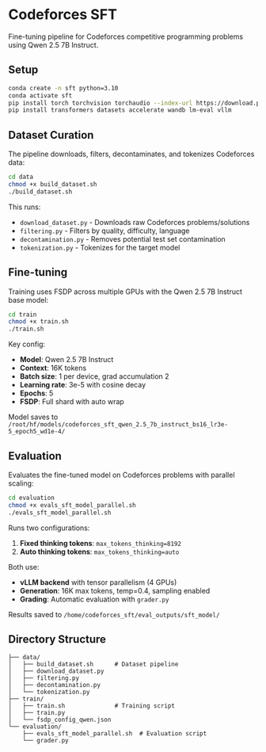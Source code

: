 # Codeforces SFT

Fine-tuning pipeline for Codeforces competitive programming problems using Qwen 2.5 7B Instruct.

## Setup

```bash
conda create -n sft python=3.10
conda activate sft
pip install torch torchvision torchaudio --index-url https://download.pytorch.org/whl/cu118
pip install transformers datasets accelerate wandb lm-eval vllm
```

## Dataset Curation

The pipeline downloads, filters, decontaminates, and tokenizes Codeforces data:

```bash
cd data
chmod +x build_dataset.sh
./build_dataset.sh
```

This runs:
- `download_dataset.py` - Downloads raw Codeforces problems/solutions
- `filtering.py` - Filters by quality, difficulty, language
- `decontamination.py` - Removes potential test set contamination
- `tokenization.py` - Tokenizes for the target model

## Fine-tuning

Training uses FSDP across multiple GPUs with the Qwen 2.5 7B Instruct base model:

```bash
cd train
chmod +x train.sh
./train.sh
```

Key config:
- **Model**: Qwen 2.5 7B Instruct
- **Context**: 16K tokens
- **Batch size**: 1 per device, grad accumulation 2
- **Learning rate**: 3e-5 with cosine decay
- **Epochs**: 5
- **FSDP**: Full shard with auto wrap

Model saves to `/root/hf/models/codeforces_sft_qwen_2.5_7b_instruct_bs16_lr3e-5_epoch5_wd1e-4/`

## Evaluation

Evaluates the fine-tuned model on Codeforces problems with parallel scaling:

```bash
cd evaluation
chmod +x evals_sft_model_parallel.sh
./evals_sft_model_parallel.sh
```

Runs two configurations:
1. **Fixed thinking tokens**: `max_tokens_thinking=8192`
2. **Auto thinking tokens**: `max_tokens_thinking=auto`

Both use:
- **vLLM backend** with tensor parallelism (4 GPUs)
- **Generation**: 16K max tokens, temp=0.4, sampling enabled
- **Grading**: Automatic evaluation with `grader.py`

Results saved to `/home/codeforces_sft/eval_outputs/sft_model/`

## Directory Structure

```
├── data/
│   ├── build_dataset.sh      # Dataset pipeline
│   ├── download_dataset.py
│   ├── filtering.py
│   ├── decontamination.py
│   └── tokenization.py
├── train/
│   ├── train.sh              # Training script
│   ├── train.py
│   └── fsdp_config_qwen.json
└── evaluation/
    ├── evals_sft_model_parallel.sh  # Evaluation script
    └── grader.py
```
